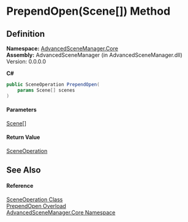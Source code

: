 # PrependOpen(Scene\[]) Method

## Definition

**Namespace:** [AdvancedSceneManager.Core](N_AdvancedSceneManager_Core.md)\
**Assembly:** AdvancedSceneManager (in AdvancedSceneManager.dll) Version: 0.0.0.0

**C#**

```c#
public SceneOperation PrependOpen(
	params Scene[] scenes
)
```

#### Parameters

&#x20; [Scene](T_AdvancedSceneManager_Models_Scene.md)\[]&#x20;

#### Return Value

[SceneOperation](T_AdvancedSceneManager_Core_SceneOperation.md)

## See Also

#### Reference

[SceneOperation Class](T_AdvancedSceneManager_Core_SceneOperation.md)\
[PrependOpen Overload](Overload_AdvancedSceneManager_Core_SceneOperation_PrependOpen.md)\
[AdvancedSceneManager.Core Namespace](N_AdvancedSceneManager_Core.md)
